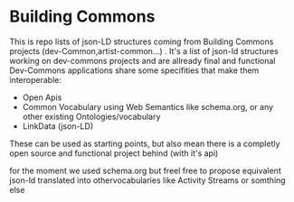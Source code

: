 Building Commons
===========

This is repo lists of json-LD structures coming from Building Commons projects (dev-Common,artist-common...) .
It's a list of json-ld structures working on dev-commons projects and are allready final and functional 
Dev-Commons applications share some specifities that make them interoperable: 
- Open Apis
- Common Vocabulary using Web Semantics like schema.org, or any other existing Ontologies/vocabulary
- LinkData (json-LD)

These can be used as starting points, 
but also mean there is a completly open source and functional project behind  (with it's api)


for the moment we used schema.org but freel free to propose equivalent json-ld translated into othervocabularies like Activity Streams or somthing else 

